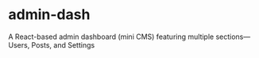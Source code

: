 # admin-dash
A React-based admin dashboard (mini CMS) featuring multiple sections—Users, Posts, and Settings

